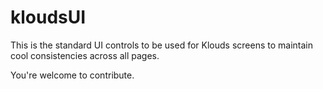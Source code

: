 # kloudsUI
This is the standard UI controls to be used for Klouds screens to maintain cool consistencies across all pages.

You're welcome to contribute.
